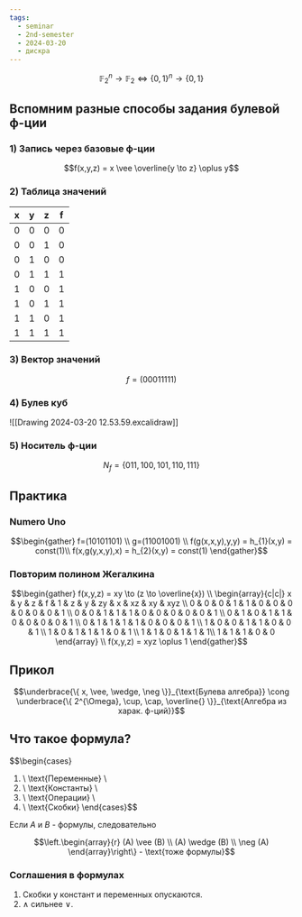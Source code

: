 ```yaml
---
tags:
  - seminar
  - 2nd-semester
  - 2024-03-20
  - дискра
---
```


$$\mathbb{F}_{2}^{n} \to \mathbb{F}_{2} \iff \{ 0,1 \}^{n} \to \{ 0,1 \}$$

## Вспомним разные способы задания булевой ф-ции

### 1) Запись через базовые ф-ции

$$f(x,y,z) = x \vee \overline{y \to z} \oplus y$$

### 2) Таблица значений

| x   | y   | z   | f   |
| --- | --- | --- | --- |
| 0   | 0   | 0   | 0   |
| 0   | 0   | 1   | 0   |
| 0   | 1   | 0   | 0   |
| 0   | 1   | 1   | 1   |
| 1   | 0   | 0   | 1   |
| 1   | 0   | 1   | 1   |
| 1   | 1   | 0   | 1   |
| 1   | 1   | 1   | 1   |

### 3) Вектор значений

$$f = (00011111)$$

### 4) Булев куб

![[Drawing 2024-03-20 12.53.59.excalidraw]]

### 5) Носитель ф-ции

$$N_{f} = \{ 011,100,101,110,111 \}$$

## Практика

### Numero Uno

$$\begin{gather}
f=(10101101) \\
g=(11001001) \\
f(g(x,x,y),y,y) = h_{1}(x,y) = const(1)\\
f(x,g(y,x,y),x) = h_{2}(x,y) = const(1)
\end{gather}$$

### Повторим полином Жегалкина

$$\begin{gather}
f(x,y,z) = xy \to (z \to \overline{x}) \\
\begin{array}{c|c|}
x & y & z & f & 1 & z & y & zy & x & xz & xy & xyz \\
0 & 0 & 0 & 1 & 1 & 0 & 0 & 0 & 0 & 0 & 0 &  1 \\
0 & 0 & 1 & 1 & 1 & 0 & 0 & 0 & 0 & 0 & 1 \\
0 & 1 & 0 & 1 & 1 & 0 & 0 & 0 & 0 & 1 \\
0 & 1 & 1 & 1 & 1 & 0 & 0 & 0 & 1 \\
1 & 0 & 0 & 1 & 1 & 0 & 0 & 1 \\
1 & 0 & 1 & 1 & 1 & 0 & 1 \\
1 & 1 & 0 & 1 & 1 & 1\\
1 & 1 & 1 & 0 & 0
\end{array} \\
f(x,y,z) = xyz \oplus 1
\end{gather}$$

## Прикол

$$\underbrace{\{ x, \vee, \wedge, \neg \}}_{\text{Булева алгебра}} \cong \underbrace{\{ 2^{\Omega}, \cup, \cap, \overline{} \}}_{\text{Алгебра из харак. ф-ций}}$$

## Что такое формула?

$$\begin{cases}
1) \ \text{Переменные} \\
2) \ \text{Константы} \\
3) \ \text{Операции} \\
4) \ \text{Скобки}
\end{cases}$$

Если $A$ и $B$ - формулы, следовательно

$$\left.\begin{array}{r}
(A) \vee (B) \\
(A) \wedge (B) \\
\neg (A)
\end{array}\right\} - \text{тоже формулы}$$

### Соглашения в формулах

1) Скобки у констант и переменных опускаются.
2) $\wedge$ сильнее $\vee$.

